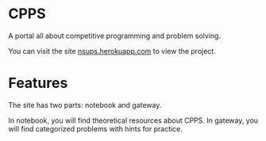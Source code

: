 # CPPS

A portal all about competitive programming and problem solving.

You can visit the site [nsups.herokuapp.com](http://nsups.herokuapp.com) to view the project.

# Features

The site has two parts: notebook and gateway.

In notebook, you will find theoretical resources about CPPS. In gateway, you will find categorized problems with hints for practice.

